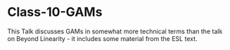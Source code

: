 # Class-10-GAMs
This Talk discusses GAMs in somewhat more technical terms than the talk on Beyond Linearity - it includes some material from the ESL text.
